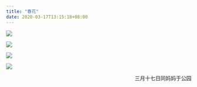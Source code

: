 ```yaml
---
title: "春花"
date: 2020-03-17T13:15:18+08:00
---
```


![](https://qttblog.oss-cn-hangzhou.aliyuncs.com/DSCF7935.png)

![](https://qttblog.oss-cn-hangzhou.aliyuncs.com/DSCF7878.png)

![](https://qttblog.oss-cn-hangzhou.aliyuncs.com/DSCF7925.png)

![](https://qttblog.oss-cn-hangzhou.aliyuncs.com/DSCF7932.png)

<p align="right">三月十七日同妈妈于公园</p>